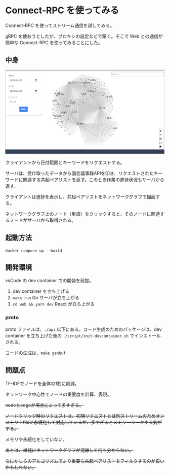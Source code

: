 # Connect-RPC を使ってみる

Connect-RPC を使ってストリーム通信を試してみる。

gRPC を使おうとしたが、プロキシの設定などで躓く。そこで Web との通信が簡単な Connect-RPC を使ってみることにした。

## 中身

![使用感](./docs/images/example.png)

クライアントから日付範囲とキーワードをリクエストする。

サーバは、受け取ったデータから国会議事録APIを叩き、リクエストされたキーワードに関連する共起ペアリストを返す。このとき作業の進捗状況もサーバから返す。

クライアントは進捗を表示し、共起ペアリストをネットワークグラフで描画する。

ネットワークグラフ上のノード（単語）をクリックすると、そのノードに関連するノードがサーバから取得される。

## 起動方法

``docker compose up --build``

## 開発環境

vsCode の dev container での開発を前提。

1. dev container を立ち上げる
2. `make run` Go サーバが立ち上がる
3. `cd web && yarn dev` React が立ち上がる

### proto

proto ファイルは、`./api` 以下にある。コード生成のためのパッケージは、dev container を立ち上げた後の `./script/init-devcontainer.sh` でインストールされる。

コードの生成は、`make genbuf`

## 問題点

TF-IDFでノードを全体の1割に削減。

ネットワーク中心性でノードの重要度を計算、表現。

~~nodeとedgeが場合によって多すぎる。~~

~~ノードクリック時のリクエストは、初期リクエストとは別ストリームのためオンメモリ＋fileに永続化して対応しているが、多すぎるとメモリーリークする気がする。~~

メモリや永続化をしていない。

~~あとは、単純にネットワークグラフが混雑して何も分からない。~~

~~なにかしらのアルゴリズムでより重要な共起ペアリストをフィルタするのが良いかもしれない。~~
